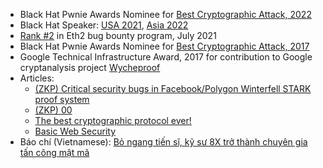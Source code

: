 * Black Hat Pwnie Awards Nominee for [Best Cryptographic Attack, 2022](https://pwnies.com/0-00/)
* Black Hat Speaker: [USA 2021](https://www.blackhat.com/us-21/briefings/schedule/#zero---the-funniest-number-in-cryptography-228901625065256), [Asia 2022](https://www.blackhat.com/asia-22/briefings/schedule/index.html#using-zero-to-attack-zero-knowledge-proof-zkp-plonk-25941)
* [Rank #2](https://web.archive.org/web/20220119134928/https://ethereum.org/en/eth2/get-involved/bug-bounty/) in Eth2 bug bounty program, July 2021
* Black Hat Pwnie Awards Nominee for [Best Cryptographic Attack, 2017](https://pwnies.com/critical-vulnerability-in-json-web-encryption/)
* Google Technical Infrastructure Award, 2017 for contribution to Google cryptanalysis project [Wycheproof](https://github.com/google/wycheproof/blob/master/doc/bugs.md)
* Articles: 
  + [(ZKP) Critical security bugs in Facebook/Polygon Winterfell STARK proof system](https://github.com/google/security-research/security/advisories/GHSA-8fhq-pf83-pv93)
  + [(ZKP) 00](https://cryptosubtlety.medium.com/00-8d4adcf4d255)
  + [The best cryptographic protocol ever!](https://cryptosubtlety.medium.com/the-best-cryptographic-protocol-ever-31ee5108aaa2)
  + [Basic Web Security](https://medium.com/@cryptosubtlety/basic-web-security-77e41a4e3008)
* Báo chí (Vietnamese): [Bỏ ngang tiến sĩ, kỹ sư 8X trở thành chuyên gia tấn công mật mã](https://vietnamnet.vn/bo-ngang-tien-si-nghi-lam-google-8x-tro-thanh-chuyen-gia-tan-cong-bao-mat-2018920.html)
